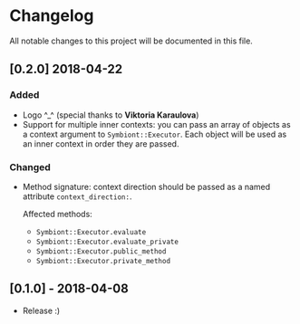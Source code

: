 # Changelog
All notable changes to this project will be documented in this file.

## [0.2.0] 2018-04-22
### Added
- Logo ^_^ (special thanks to **Viktoria Karaulova**)
- Support for multiple inner contexts: you can pass an array of objects as a context argument
  to `Symbiont::Executor`. Each object will be used as an inner context in order they are passed.

### Changed
- Method signature: context direction should be passed as a named attribute `context_direction:`.

  Affected methods:
  - `Symbiont::Executor.evaluate`
  - `Symbiont::Executor.evaluate_private`
  - `Symbiont::Executor.public_method`
  - `Symbiont::Executor.private_method`

## [0.1.0] - 2018-04-08
- Release :)
